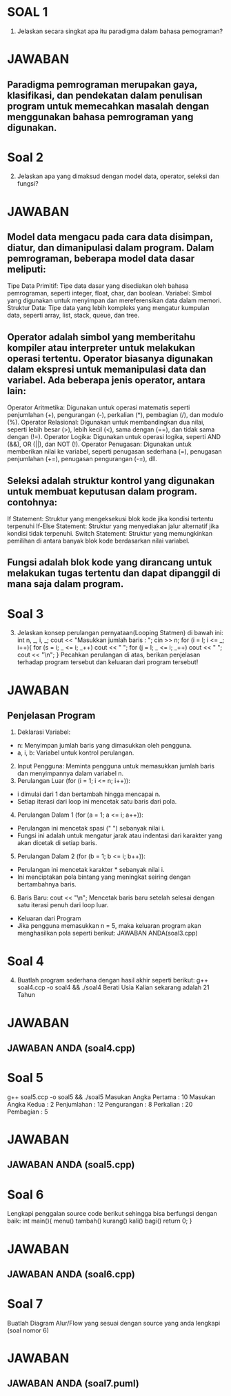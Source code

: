 # SOAL 1
1. Jelaskan secara singkat apa itu paradigma dalam bahasa pemograman?
# JAWABAN
## Paradigma pemrograman merupakan gaya, klasifikasi, dan pendekatan dalam penulisan program untuk memecahkan masalah dengan menggunakan bahasa pemrograman yang digunakan.

# Soal 2
2. Jelaskan apa yang dimaksud dengan model data, operator, seleksi dan fungsi?
# JAWABAN
## Model data mengacu pada cara data disimpan, diatur, dan dimanipulasi dalam program. Dalam pemrograman, beberapa model data dasar meliputi:
Tipe Data Primitif: Tipe data dasar yang disediakan oleh bahasa pemrograman, seperti integer, float, char, dan boolean.
Variabel: Simbol yang digunakan untuk menyimpan dan mereferensikan data dalam memori.
Struktur Data: Tipe data yang lebih kompleks yang mengatur kumpulan data, seperti array, list, stack, queue, dan tree.

## Operator adalah simbol yang memberitahu kompiler atau interpreter untuk melakukan operasi tertentu. Operator biasanya digunakan dalam ekspresi untuk memanipulasi data dan variabel. Ada beberapa jenis operator, antara lain:
Operator Aritmetika: Digunakan untuk operasi matematis seperti penjumlahan (+), pengurangan (-), perkalian (*), pembagian (/), dan modulo (%).
Operator Relasional: Digunakan untuk membandingkan dua nilai, seperti lebih besar (>), lebih kecil (<), sama dengan (==), dan tidak sama dengan (!=).
Operator Logika: Digunakan untuk operasi logika, seperti AND (&&), OR (||), dan NOT (!).
Operator Penugasan: Digunakan untuk memberikan nilai ke variabel, seperti penugasan sederhana (=), penugasan penjumlahan (+=), penugasan pengurangan (-=), dll.

## Seleksi adalah struktur kontrol yang digunakan untuk membuat keputusan dalam program. contohnya:
If Statement: Struktur yang mengeksekusi blok kode jika kondisi tertentu terpenuhi
If-Else Statement: Struktur yang menyediakan jalur alternatif jika kondisi tidak terpenuhi.
Switch Statement: Struktur yang memungkinkan pemilihan di antara banyak blok kode berdasarkan nilai variabel.

## Fungsi adalah blok kode yang dirancang untuk melakukan tugas tertentu dan dapat dipanggil di mana saja dalam program.

# Soal 3
3. Jelaskan konsep perulangan pernyataan(Looping Statmen) di bawah ini:
int n, _, i, _;
cout << "Masukkan jumlah baris : ";
cin >> n;
for (i = l; i <= _; i++){
    for (s = i; _ <= i; _++)
    cout << " ";
    for (j = l; _ <= i; _++)
    cout << " ";
    cout << "\n";
}
Pecahkan perulangan di atas, berikan penjelasan terhadap program tersebut dan keluaran dari program tersebut!
# JAWABAN
## Penjelasan Program
1. Deklarasi Variabel: 
- n: Menyimpan jumlah baris yang dimasukkan oleh pengguna.
- a, i, b: Variabel untuk kontrol perulangan.
2. Input Pengguna: Meminta pengguna untuk memasukkan jumlah baris dan menyimpannya dalam variabel n.
3. Perulangan Luar (for (i = 1; i <= n; i++)):
- i dimulai dari 1 dan bertambah hingga mencapai n.
- Setiap iterasi dari loop ini mencetak satu baris dari pola. 
4. Perulangan Dalam 1 (for (a = 1; a <= i; a++)):
- Perulangan ini mencetak spasi (" ") sebanyak nilai i.
- Fungsi ini adalah untuk mengatur jarak atau indentasi dari karakter yang akan dicetak di setiap baris.
5. Perulangan Dalam 2 (for (b = 1; b <= i; b++)):
- Perulangan ini mencetak karakter * sebanyak nilai i.
- Ini menciptakan pola bintang yang meningkat seiring dengan bertambahnya baris.
6. Baris Baru: cout << "\n"; Mencetak baris baru setelah selesai dengan satu iterasi penuh dari loop luar.
- Keluaran dari Program
- Jika pengguna memasukkan n = 5, maka keluaran program akan menghasilkan pola seperti berikut: JAWABAN ANDA(soal3.cpp)

# Soal 4
4. Buatlah program sederhana dengan hasil akhir seperti berikut:
g++ soal4.ccp -o soal4 && ./soal4
Berati Usia Kalian sekarang adalah 21 Tahun
# JAWABAN
## JAWABAN ANDA (soal4.cpp)

# Soal 5
g++ soal5.ccp -o soal5 && ./soal5
Masukan Angka Pertama : 10
Masukan Angka Kedua   : 2
Penjumlahan : 12
Pengurangan : 8 
Perkalian   : 20
Pembagian   : 5
# JAWABAN
## JAWABAN ANDA (soal5.cpp)

# Soal 6
Lengkapi penggalan source code berikut sehingga bisa berfungsi dengan baik:
int main(){
    menu()
    tambah()
    kurang()
    kali()
    bagi()
    return 0;
}
# JAWABAN
## JAWABAN ANDA (soal6.cpp)

# Soal 7
Buatlah Diagram Alur/Flow yang sesuai dengan source yang anda lengkapi (soal nomor 6)
# JAWABAN
## JAWABAN ANDA (soal7.puml)